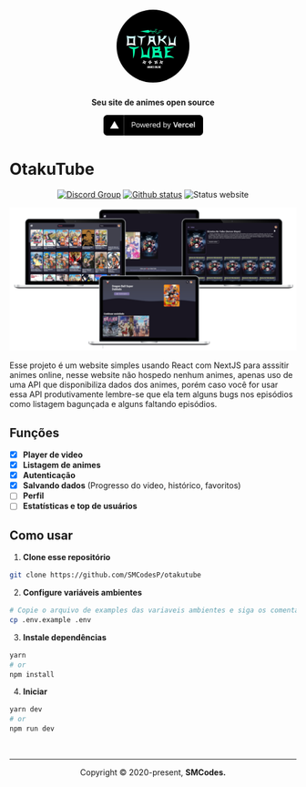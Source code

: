 <h1 align="center"><img width="128" style="border-radius: 64px" src="./public/images/logo.jpg"></h1>

<div align="center">
  <p>
    <strong>Seu site de animes open source</strong>
  </p>
  <p>
    <a href="https://vercel.com/?utm_source=brasilapi" target="_blank" rel="noopener">
      <img src="./public/images/powered-by-vercel.svg" width="175" alt="Powered by Vercel" />
    </a>
  </p>
</div>

# OtakuTube

<div align="center">

[![Discord Group](https://shields.io/discord/803654181839700038?style=for-the-badge&logo=discord&color=67E480)](https://discord.gg/s9jKHJwxqH)
[![Github status](https://shields.io/github/last-commit/SMCodesP/otakutube?style=for-the-badge&logo=github&color=24292e)](https://github.com/SMCodesP/otakutube)
![Status website](https://shields.io/uptimerobot/ratio/m787671147-8868d3c940ecb9962ee47482?style=for-the-badge&label=UPTIME%2030)

</div>

![Screens](./public/images/screens.png)

Esse projeto é um website simples usando React com NextJS para asssitir animes online, nesse website não hospedo nenhum animes, apenas uso de uma API que disponibiliza dados dos animes, porém caso você for usar essa API produtivamente lembre-se que ela tem alguns bugs nos episódios como listagem bagunçada e alguns faltando episódios.

## Funções

- [x] **Player de video**
- [x] **Listagem de animes**
- [x] **Autenticação**
- [x] **Salvando dados** (Progresso do video, histórico, favoritos)
- [ ] **Perfil**
- [ ] **Estatísticas e top de usuários**

## Como usar

1. **Clone esse repositório**

```bash
git clone https://github.com/SMCodesP/otakutube
```

2. **Configure variáveis ambientes**

```bash
# Copie o arquivo de examples das variaveis ambientes e siga os comentários para preenchê-las
cp .env.example .env
```

3. **Instale dependências**

```bash
yarn
# or
npm install
```

4. **Iniciar**

```bash
yarn dev
# or
npm run dev
```

<br>

---

<p align="center">
  Copyright © 2020-present, <b>SMCodes<b>.
</p>
